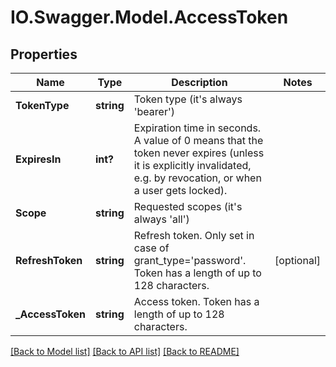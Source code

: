 # IO.Swagger.Model.AccessToken
## Properties

Name | Type | Description | Notes
------------ | ------------- | ------------- | -------------
**TokenType** | **string** | Token type (it&#39;s always &#39;bearer&#39;) | 
**ExpiresIn** | **int?** | Expiration time in seconds. A value of 0 means that the token never expires (unless it is explicitly invalidated, e.g. by revocation, or when a user gets locked). | 
**Scope** | **string** | Requested scopes (it&#39;s always &#39;all&#39;) | 
**RefreshToken** | **string** | Refresh token. Only set in case of grant_type&#x3D;&#39;password&#39;. Token has a length of up to 128 characters. | [optional] 
**_AccessToken** | **string** | Access token. Token has a length of up to 128 characters. | 

[[Back to Model list]](../README.md#documentation-for-models) [[Back to API list]](../README.md#documentation-for-api-endpoints) [[Back to README]](../README.md)

